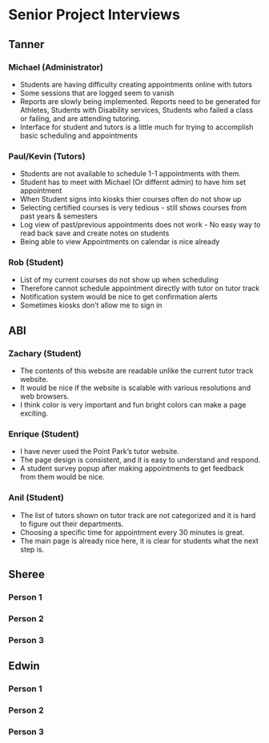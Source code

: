 # Senior Project Interviews

## Tanner

### Michael (Administrator)
* Students are having difficulty creating appointments online with tutors
* Some sessions that are logged seem to vanish 
* Reports are slowly being implemented. Reports need to be generated for Athletes, Students with Disability services, Students who failed a class or failing, and are attending tutoring.
* Interface for student and tutors is a little much for trying to accomplish basic scheduling and appointments

### Paul/Kevin (Tutors)
* Students are not available to schedule 1-1 appointments with them.
* Student has to meet with Michael (Or differnt admin) to have him set appointment
* When Student signs into kiosks thier courses often do not show up
* Selecting certified courses is very tedious - still shows courses from past years & semesters
* Log view of past/previous appointments does not work - No easy way to read back save and create notes on students
* Being able to view Appointments on calendar is nice already

### Rob (Student)
* List of my current courses do not show up when scheduling
* Therefore cannot schedule appointment directly with tutor on tutor track
* Notification system would be nice to get confirmation alerts
* Sometimes kiosks don’t allow me to sign in


## ABI
### Zachary (Student)
* The contents of this website are readable unlike the current tutor track website.
* It would be nice if the website is scalable with various resolutions and web browsers.
* I think color is very important and fun bright colors can make a page exciting.


### Enrique (Student)
* I have never used the Point Park’s tutor website.
* The page design is consistent, and it is easy to understand and respond.
* A student survey popup after making appointments to get feedback from them would be nice.


### Anil (Student)
* The list of tutors shown on tutor track are not categorized and it is hard to figure out their departments.
* Choosing a specific time for appointment every 30 minutes is great.
* The main page is already nice here, it is clear for students what the next step is.



## Sheree
### Person 1

### Person 2

### Person 3


## Edwin

### Person 1

### Person 2

### Person 3
